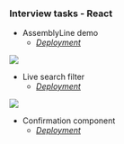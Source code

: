 ### Interview tasks - React

- AssemblyLine demo
    - *[Deployment](nuoxoxo.github.io/interview_react_assembly_line)*

![](https://i.imgur.com/gUHZxzD.gif)

- Live search filter 
    - *[Deployment](nuoxoxo.github.io/interview_react_search_filter)*

![](https://i.imgur.com/Ku7MXei.gif)

- Confirmation component
    - *[Deployment](nuoxoxo.github.io/interview_react_confirmation_component)*

